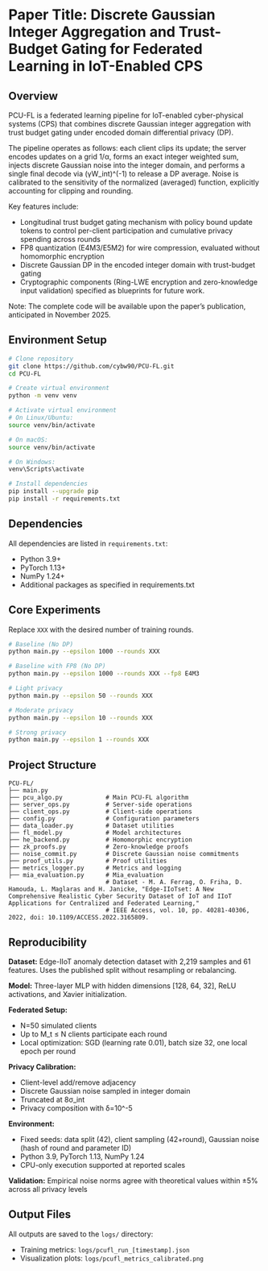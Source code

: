 # Paper Title:  Discrete Gaussian Integer Aggregation and Trust-Budget Gating for Federated Learning in IoT-Enabled CPS

## Overview

PCU-FL is a federated learning pipeline for IoT-enabled cyber-physical systems (CPS) that combines discrete Gaussian integer aggregation with trust budget gating under encoded domain differential privacy (DP). 

The pipeline operates as follows: each client clips its update; the server encodes updates on a grid 1/α, forms an exact integer weighted sum, injects discrete Gaussian noise into the integer domain, and performs a single final decode via (γW_int)^(-1) to release a DP average. Noise is calibrated to the sensitivity of the normalized (averaged) function, explicitly accounting for clipping and rounding.

Key features include:
- Longitudinal trust budget gating mechanism with policy bound update tokens to control per-client participation and cumulative privacy spending across rounds
- FP8 quantization (E4M3/E5M2) for wire compression, evaluated without homomorphic encryption
- Discrete Gaussian DP in the encoded integer domain with trust-budget gating
- Cryptographic components (Ring-LWE encryption and zero-knowledge input validation) specified as blueprints for future work.

Note: The complete code will be available upon the paper’s publication, anticipated in November 2025.

## Environment Setup

```bash
# Clone repository
git clone https://github.com/cybw90/PCU-FL.git
cd PCU-FL

# Create virtual environment
python -m venv venv

# Activate virtual environment
# On Linux/Ubuntu:
source venv/bin/activate

# On macOS:
source venv/bin/activate

# On Windows:
venv\Scripts\activate

# Install dependencies
pip install --upgrade pip
pip install -r requirements.txt
```

## Dependencies

All dependencies are listed in `requirements.txt`:
- Python 3.9+
- PyTorch 1.13+
- NumPy 1.24+
- Additional packages as specified in requirements.txt

## Core Experiments

Replace `XXX` with the desired number of training rounds.

```bash
# Baseline (No DP)
python main.py --epsilon 1000 --rounds XXX

# Baseline with FP8 (No DP)
python main.py --epsilon 1000 --rounds XXX --fp8 E4M3

# Light privacy
python main.py --epsilon 50 --rounds XXX

# Moderate privacy
python main.py --epsilon 10 --rounds XXX

# Strong privacy
python main.py --epsilon 1 --rounds XXX
```

## Project Structure

```
PCU-FL/
├── main.py                
├── pcu_algo.py            # Main PCU-FL algorithm
├── server_ops.py          # Server-side operations
├── client_ops.py          # Client-side operations
├── config.py              # Configuration parameters
├── data_loader.py         # Dataset utilities
├── fl_model.py            # Model architectures
├── he_backend.py          # Homomorphic encryption 
├── zk_proofs.py           # Zero-knowledge proofs 
├── noise_commit.py        # Discrete Gaussian noise commitments 
├── proof_utils.py         # Proof utilities 
├── metrics_logger.py      # Metrics and logging
├── mia_evaluation.py      # Mia_evaluation
                           # Dataset - M. A. Ferrag, O. Friha, D. Hamouda, L. Maglaras and H. Janicke, "Edge-IIoTset: A New Comprehensive Realistic Cyber Security Dataset of IoT and IIoT Applications for Centralized and Federated Learning,"
                           # IEEE Access, vol. 10, pp. 40281-40306, 2022, doi: 10.1109/ACCESS.2022.3165809.
```
## Reproducibility

**Dataset:** Edge-IIoT anomaly detection dataset with 2,219 samples and 61 features. Uses the published split without resampling or rebalancing.

**Model:** Three-layer MLP with hidden dimensions [128, 64, 32], ReLU activations, and Xavier initialization.

**Federated Setup:** 
- N=50 simulated clients
- Up to M_t ≤ N clients participate each round
- Local optimization: SGD (learning rate 0.01), batch size 32, one local epoch per round

**Privacy Calibration:**
- Client-level add/remove adjacency
- Discrete Gaussian noise sampled in integer domain
- Truncated at 8σ_int
- Privacy composition with δ=10^-5

**Environment:**
- Fixed seeds: data split (42), client sampling (42+round), Gaussian noise (hash of round and parameter ID)
- Python 3.9, PyTorch 1.13, NumPy 1.24
- CPU-only execution supported at reported scales

**Validation:** Empirical noise norms agree with theoretical values within ±5% across all privacy levels

## Output Files

All outputs are saved to the `logs/` directory:
- Training metrics: `logs/pcufl_run_[timestamp].json`
- Visualization plots: `logs/pcufl_metrics_calibrated.png`
